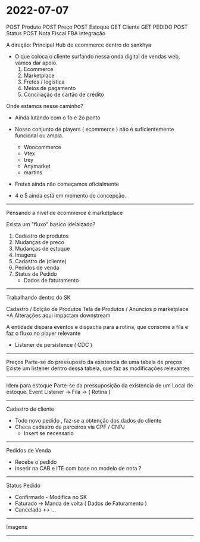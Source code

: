 # 2022-07-07

POST Produto
POST Preço
POST Estoque
GET Cliente
GET PEDIDO
POST Status
POST Nota Fiscal
FBA integração

A direção:
Principal Hub de ecommerce dentro do sankhya

* O que coloca o cliente surfando nessa onda digital de vendas web, vamos dar apoio.
  1. Ecommerce
  2. Marketplace
  3. Fretes / logistica
  4. Meios de pagamento
  5. Conciliação de cartão de crédito

Onde estamos nesse caminho?

* Ainda lutando com o 1o e 2o ponto
* Nosso conjunto de players ( ecommerce ) não é suficientemente funcional ou ampla.
  * Woocommerce
  * Vtex
  * trey
  * Anymarket
  * martins

* Fretes ainda não começamos oficialmente
* 4 e 5 ainda está em momento de concepção.

___

Pensando a nivel de ecommerce e marketplace

Exista um "fluxo" basico idelaizado?

1. Cadastro de produtos
2. Mudanças de preco
3. Mudanças de estoque
4. Imagens
5. Cadastro de (cliente)
6. Pedidos de venda
7. Status de Pedido
    * Dados de faturamento

___

Trabalhando dentro do SK

Cadastro / Edição de Produtos
Tela de Produtos / Anuncios p marketplace
    *A Alterações aqui impactam downstream

A entidade dispara eventos e dispacha para a rotina, que consome a fila e faz o fluxo no player relevante

* Listener de persistence ( CDC )

___

Preços
Parte-se do pressuposto da existencia de uma tabela de preços
Existe um listener dentro dessa tabela, que faz as modificações relevantes

___

Idem para estoque
Parte-se da pressuposição da existencia de um Local de estoque.
Event Listener -> Fila -> ( Rotina )

___

Cadastro de cliente

* Todo novo pedido
  , faz-se a obtenção dos dados do cliente
* Checa cadastro de parceiros via CPF / CNPJ
  * Insert se necessario

___

Pedidos de Venda

* Recebe o pedido
* Inserir na CAB e ITE com base no modelo de nota ?

___

Status Pedido

* Confirmado - Modifica no SK
* Faturado -> Manda de volta ( Dados de Faturamento )
* Cancelado <-> ...

___

Imagens

___
